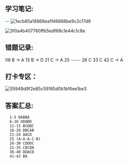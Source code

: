 ## 学习笔记:
--
![1ecb85a18868ea1f46668be9c2c17d9](https://user-images.githubusercontent.com/68007558/180246851-a311008f-3ac5-4b11-8670-a13abbebc5e3.jpg)

![3f0a4b407760ffb5edf68c1e44c1c8e](https://user-images.githubusercontent.com/68007558/180246852-885b7b09-06e3-4e8f-b70c-65f33584ea1c.jpg)


## 错题记录:
08 B -> A
13 B -> D
21 C -> A
25 -----
26 C
33 C
42 C -> A


## 打卡专区：

![55949d9f2e85c59185d0b1bf6ee1be3](https://user-images.githubusercontent.com/68007558/180246609-0ed9ac87-c40e-4831-947a-3732d852cc18.jpg)



## 答案汇总: 
```
  1-5 DABBA
  6-10 DDABD
  11-15 BCDBC
  16-20 DBCAB
  21-24 AACD 
  25 (A-A-A-C-B)
  26-30 CDDDC
  31-35 CBCBA
  36-40 DDACD
  41-42 BA



```
